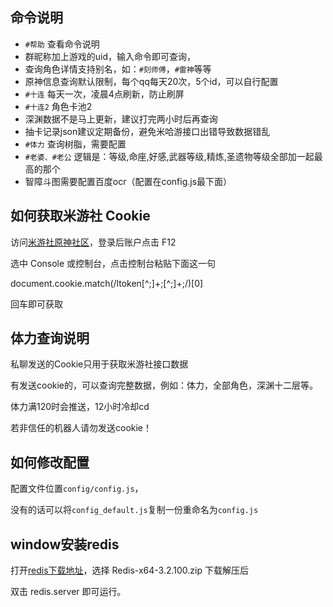 ## 命令说明

* `#帮助` 查看命令说明
* 群昵称加上游戏的uid，输入命令即可查询，
* 查询角色详情支持别名，如：`#刻师傅`，`#雷神`等等
* 原神信息查询默认限制，每个qq每天20次，5个id，可以自行配置
* `#十连` 每天一次，凌晨4点刷新，防止刷屏
* `#十连2` 角色卡池2
* 深渊数据不是马上更新，建议打完两小时后再查询
* 抽卡记录json建议定期备份，避免米哈游接口出错导致数据错乱
* `#体力` 查询树脂，需要配置
* `#老婆、#老公` 逻辑是：等级,命座,好感,武器等级,精炼,圣遗物等级全部加一起最高的那个
* 智障斗图需要配置百度ocr（配置在config.js最下面）

## 如何获取米游社 Cookie
访问[米游社原神社区](https://bbs.mihoyo.com/ys/)，登录后账户点击 F12 

选中 Console 或控制台，点击控制台粘贴下面这一句

document.cookie.match(/ltoken[^;]+;[^;]+;/)[0] 

回车即可获取

## 体力查询说明
私聊发送的Cookie只用于获取米游社接口数据

有发送cookie的，可以查询完整数据，例如：体力，全部角色，深渊十二层等。

体力满120时会推送，12小时冷却cd

若非信任的机器人请勿发送cookie！

## 如何修改配置
配置文件位置`config/config.js`，

没有的话可以将`config_default.js`复制一份重命名为`config.js`

## window安装redis

打开[redis下载地址](https://github.com/microsoftarchive/redis/releases/tag/win-3.2.100)，选择 Redis-x64-3.2.100.zip 下载解压后

双击 redis.server 即可运行。